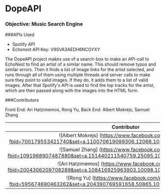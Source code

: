 # DopeAPI

### Objective: Music Search Engine

###APIs Used

- Spotify API
- Echonest API Key: V9SVA3AEDH6NCGYXY

The DopeAPI project makes use of a search-box to make an API-call to EchoNest to find an artist of a similar name. This should remove typos and similar errors. Then it finds a list of image links for the artist selected, and runs through all of them using multiple threads and server calls to make sure they point to valid images. If they do, it adds them to a list of valid images. After that Spotify's API is used to find the top tracks for the artist, which are then passed along with the images into the HTML form.

###Contributors

Front End: Ari Hatzimemos, Rong Yu,
Back End: Albert Mokrejs, Samuel Zhang

| Contributor | Role |
|:-----------:|:----:|
| ![Albert Mokrejs] (https://www.facebook.com/photo.php?fbid=700179553421740&set=a.110070619099306.12066.100002891068047&type=3&theater) | Backend |
| ![Samuel Zhang] (https://www.facebook.com/photo.php?fbid=1091968907487880&set=a.151440211540759.25095.100000243424333&type=3&theater) | Backend |
| ![Ari Hatzimemos] (https://www.facebook.com/photo.php?fbid=2004306209708289&set=a.108416925963903.10098.100003867890546&type=3&theater) | Frontend / Leader |
| ![Rong Yu] (https://www.facebook.com/photo.php?fbid=595674690463262&set=a.204390769591658.50865.100000622105674&type=3&theater) | Frontend |

